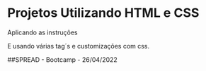 # Projetos Utilizando HTML e CSS
Aplicando as instruções



E usando várias tag´s e customizações com css.

##SPREAD - Bootcamp - 26/04/2022





